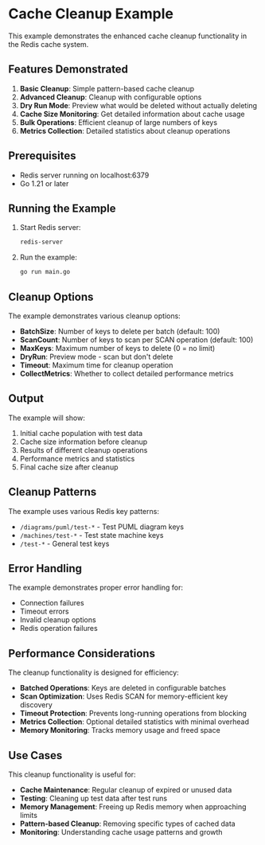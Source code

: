 # Cache Cleanup Example

This example demonstrates the enhanced cache cleanup functionality in the Redis cache system.

## Features Demonstrated

1. **Basic Cleanup**: Simple pattern-based cache cleanup
2. **Advanced Cleanup**: Cleanup with configurable options
3. **Dry Run Mode**: Preview what would be deleted without actually deleting
4. **Cache Size Monitoring**: Get detailed information about cache usage
5. **Bulk Operations**: Efficient cleanup of large numbers of keys
6. **Metrics Collection**: Detailed statistics about cleanup operations

## Prerequisites

- Redis server running on localhost:6379
- Go 1.21 or later

## Running the Example

1. Start Redis server:
   ```bash
   redis-server
   ```

2. Run the example:
   ```bash
   go run main.go
   ```

## Cleanup Options

The example demonstrates various cleanup options:

- **BatchSize**: Number of keys to delete per batch (default: 100)
- **ScanCount**: Number of keys to scan per SCAN operation (default: 100)
- **MaxKeys**: Maximum number of keys to delete (0 = no limit)
- **DryRun**: Preview mode - scan but don't delete
- **Timeout**: Maximum time for cleanup operation
- **CollectMetrics**: Whether to collect detailed performance metrics

## Output

The example will show:

1. Initial cache population with test data
2. Cache size information before cleanup
3. Results of different cleanup operations
4. Performance metrics and statistics
5. Final cache size after cleanup

## Cleanup Patterns

The example uses various Redis key patterns:

- `/diagrams/puml/test-*` - Test PUML diagram keys
- `/machines/test-*` - Test state machine keys  
- `/test-*` - General test keys

## Error Handling

The example demonstrates proper error handling for:

- Connection failures
- Timeout errors
- Invalid cleanup options
- Redis operation failures

## Performance Considerations

The cleanup functionality is designed for efficiency:

- **Batched Operations**: Keys are deleted in configurable batches
- **Scan Optimization**: Uses Redis SCAN for memory-efficient key discovery
- **Timeout Protection**: Prevents long-running operations from blocking
- **Metrics Collection**: Optional detailed statistics with minimal overhead
- **Memory Monitoring**: Tracks memory usage and freed space

## Use Cases

This cleanup functionality is useful for:

- **Cache Maintenance**: Regular cleanup of expired or unused data
- **Testing**: Cleaning up test data after test runs
- **Memory Management**: Freeing up Redis memory when approaching limits
- **Pattern-based Cleanup**: Removing specific types of cached data
- **Monitoring**: Understanding cache usage patterns and growth